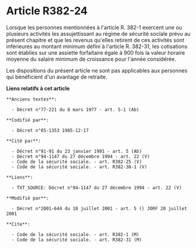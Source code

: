 # Article R382-24

Lorsque les personnes mentionnées à l'article R. 382-1 exercent une ou plusieurs activités les assujettissant au régime de
sécurité sociale prévu au présent chapitre et que les revenus qu'elles retirent de ces activités sont inférieures au montant
minimum défini à l'article R. 382-31, les cotisations sont établies sur une assiette forfaitaire égale à 900 fois la valeur
horaire moyenne du salaire minimum de croissance pour l'année considérée.

Les dispositions du présent article ne sont pas applicables aux personnes qui bénéficient d'un avantage de retraite.

**Liens relatifs à cet article**

	**Anciens textes**:

	  - Décret n°77-221 du 8 mars 1977 - art. 5-1 (Ab)

	**Codifié par**:

	  - Décret n°85-1353 1985-12-17

	**Cité par**:

	  - Décret n°91-91 du 23 janvier 1991 - art. 5 (Ab)
	  - Décret n°94-1147 du 27 décembre 1994 - art. 22 (V)
	  - Code de la sécurité sociale. - art. R382-25 (V)
	  - Code de la sécurité sociale. - art. R382-30-1 (V)

	**Liens**:

	  - TXT_SOURCE: Décret n°94-1147 du 27 décembre 1994 - art. 22 (V)

	**Modifié par**:

	  - Décret n°2001-644 du 18 juillet 2001 - art. 5 () JORF 20 juillet 2001

	**Cite**:

	  - Code de la sécurité sociale. - art. R382-1 (M)
	  - Code de la sécurité sociale. - art. R382-31 (M)
